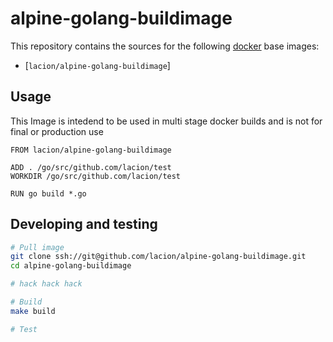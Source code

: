 alpine-golang-buildimage
========================

This repository contains the sources for the following [docker](https://docker.io) base images:
- [`lacion/alpine-golang-buildimage`]

## Usage

This Image is intedend to be used in multi stage docker builds and is not for final or production use

```
FROM lacion/alpine-golang-buildimage

ADD . /go/src/github.com/lacion/test
WORKDIR /go/src/github.com/lacion/test

RUN go build *.go

```
## Developing and testing

```bash
# Pull image
git clone ssh://git@github.com/lacion/alpine-golang-buildimage.git
cd alpine-golang-buildimage

# hack hack hack

# Build
make build

# Test